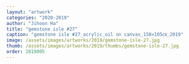 ```yaml
---
layout: "artwork"
categories: "2020-2019"
author: "Jihoon Ha"
title: "gemstone isle #27"
caption: "gemstone isle #27_acrylic_oil on canvas_150×105㎝_2019"
image: /assets/images/artworks/2019/gemstone-isle-27.jpg
thumb: /assets/images/artworks/2019/thumbs/gemstone-isle-27.jpg
order: 2019005
---
```

